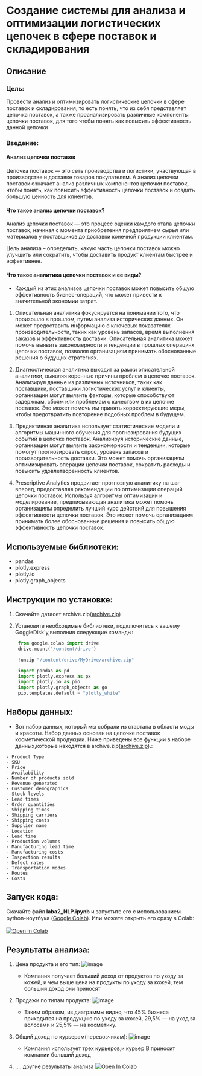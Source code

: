 # **Создание системы для анализа и оптимизации логистических цепочек в сфере поставок и складирования**
## Описание
### Цель:
Провести анализ и оптимизировать логистические цепочки в сфере поставок и складирования, то есть понять, что из себя представляет цепочка поставок, а также проанализировать различные компоненты цепочки поставок, для того чтобы понять как повысить эффективность данной цепочки
### Введение: 
#### Анализ цепочки поставок
Цепочка поставок — это сеть производства и логистики, участвующая в производстве и доставке товаров покупателям. А анализ цепочки поставок означает анализ различных компонентов цепочки поставок, чтобы понять, как повысить эффективность цепочки поставок и создать большую ценность для клиентов.

#### Что такое анализ цепочки поставок?
Анализ цепочки поставок — это процесс оценки каждого этапа цепочки поставок, начиная с момента приобретения предприятием сырья или материалов у поставщиков до доставки конечной продукции клиентам.

Цель анализа – определить, какую часть цепочки поставок можно улучшить или сократить, чтобы доставить продукт клиентам быстрее и эффективнее.

#### Что такое аналитика цепочки поставок и ее виды?

- Каждый из этих анализов цепочки поставок может повысить общую эффективность бизнес-операций, что может привести к значительной экономии затрат.

1. Описательная аналитика фокусируется на понимании того, что произошло в прошлом, путем анализа исторических данных. Он может предоставить информацию о ключевых показателях производительности, таких как уровень запасов, время выполнения заказов и эффективность доставки. Описательная аналитика может помочь выявить закономерности и тенденции в прошлых операциях цепочки поставок, позволяя организациям принимать обоснованные решения о будущих стратегиях.

2. Диагностическая аналитика выходит за рамки описательной аналитики, выявляя коренные причины проблем в цепочке поставок. Анализируя данные из различных источников, таких как поставщики, поставщики логистических услуг и клиенты, организации могут выявить факторы, которые способствуют задержкам, сбоям или проблемам с качеством в их цепочке поставок. Это может помочь им принять корректирующие меры, чтобы предотвратить повторение подобных проблем в будущем.

3. Предиктивная аналитика использует статистические модели и алгоритмы машинного обучения для прогнозирования будущих событий в цепочке поставок. Анализируя исторические данные, организации могут выявить закономерности и тенденции, которые помогут прогнозировать спрос, уровень запасов и производительность доставки. Это может помочь организациям оптимизировать операции цепочки поставок, сократить расходы и повысить удовлетворенность клиентов.

4. Prescriptive Analytics продвигает прогнозную аналитику на шаг вперед, предоставляя рекомендации по оптимизации операций цепочки поставок. Используя алгоритмы оптимизации и моделирование, предписывающая аналитика может помочь организациям определить лучший курс действий для повышения эффективности цепочки поставок. Это может помочь организациям принимать более обоснованные решения и повысить общую эффективность цепочки поставок.

## Используемые библиотеки:

- pandas
- plotly.express
- plotly.io
- plotly.graph_objects

## Инструкции по установке:
1. Скачайте датасет archive.zip([archive.zip](https://github.com/meeFp/Laba3/blob/main/archive.zip))
2. Установите необходимые библиотеки, подключитесь к вашему GoggleDisk'у,выполнив следующие команды:
   ```python
    from google.colab import drive
    drive.mount('/content/drive')

    !unzip "/content/drive/MyDrive/archive.zip"
   ```

   ```python
    import pandas as pd
    import plotly.express as px
    import plotly.io as pio
    import plotly.graph_objects as go
    pio.templates.default = "plotly_white"
   ```
## Наборы данных:
   - Вот набор данных, который мы собрали из стартапа в области моды и красоты. Набор данных основан на цепочке поставок косметической продукции. Ниже приведены все функции в наборе данных,которые находятся в archive.zip([archive.zip](https://github.com/meeFp/Laba3/blob/main/archive.zip)).:

    - Product Type
    - SKU
    - Price
    - Availability
    - Number of products sold
    - Revenue generated
    - Customer demographics
    - Stock levels
    - Lead times
    - Order quantities
    - Shipping times
    - Shipping carriers
    - Shipping costs
    - Supplier name
    - Location
    - Lead time
    - Production volumes
    - Manufacturing lead time
    - Manufacturing costs
    - Inspection results
    - Defect rates
    - Transportation modes
    - Routes
    - Costs
    
## Запуск кода:
Скачайте файл **laba2_NLP.ipynb** и запустите его с использованием python-ноутбука ([Google Colab](https://colab.research.google.com/)).
Или можете открыть его сразу в Colab:
<br><br>
<a target="_blank" href="https://colab.research.google.com/github/meeFp/Laba3/blob/main/laba3.ipynb">
  <img src="https://colab.research.google.com/assets/colab-badge.svg" alt="Open In Colab"/>
</a>

## Результаты анализа:
1. Цена продукта и его тип:
   ![image](https://github.com/meeFp/Laba3/assets/119287468/c15734a8-a28e-494a-a1a2-fabb1ade2f29)

   - Компания получает больший доход от продуктов по уходу за кожей, и чем выше цена на продукты по уходу за кожей, тем больший доход они приносят
     
3. Продажи по типам продукта:
   ![image](https://github.com/meeFp/Laba3/assets/119287468/8c0710fa-122f-486c-a6b6-ef8905ef4df8)

   - Таким образом, из диаграммы видно, что 45% бизнеса приходится на продукцию по уходу за кожей, 29,5% — на уход за волосами и 25,5% — на косметику.
     
5. Общий доход по курьерам(перевозчикам):
   ![image](https://github.com/meeFp/Laba3/assets/119287468/017a316b-6937-4f82-8f1e-3961c2aefea6)

   - Компания использует трех курьеров,и курьер B приносит компании больший доход
   
4. .... другие результаты анализа <a target="_blank" href="https://colab.research.google.com/github/meeFp/Laba3/blob/main/laba3.ipynb">
                                      <img src="https://colab.research.google.com/assets/colab-badge.svg" alt="Open In Colab"/>
                                    </a>




